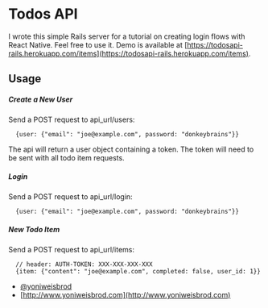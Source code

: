 # Todos API

I wrote this simple Rails server for a tutorial on creating login flows with React Native. Feel free to use it. Demo is available at [https://todosapi-rails.herokuapp.com/items](https://todosapi-rails.herokuapp.com/items).

## Usage

##### Create a New User
Send a POST request to api_url/users:
```
  {user: {"email": "joe@example.com", password: "donkeybrains"}}
```
The api will return a user object containing a token. The token will need to be sent with all todo item requests.

##### Login
Send a POST request to api_url/login:
```
  {user: {"email": "joe@example.com", password: "donkeybrains"}}
```

##### New Todo Item
Send a POST request to api_url/items:
```
  // header: AUTH-TOKEN: XXX-XXX-XXX-XXX
  {item: {"content": "joe@example.com", completed: false, user_id: 1}}
```

* [@yoniweisbrod](https://twitter.com/yoniweisbrod)
* [http://www.yoniweisbrod.com](http://www.yoniweisbrod.com)
